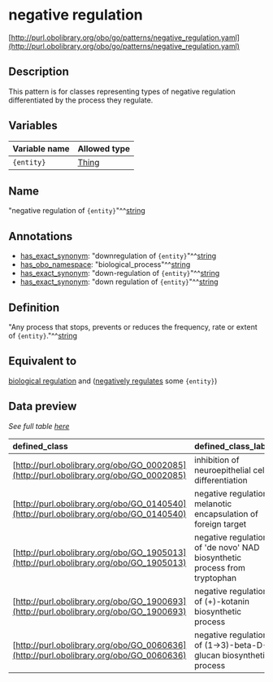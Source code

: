 # negative regulation

[http://purl.obolibrary.org/obo/go/patterns/negative_regulation.yaml](http://purl.obolibrary.org/obo/go/patterns/negative_regulation.yaml)

## Description

This pattern is for classes representing types of negative regulation differentiated by the process they regulate.




## Variables

| Variable name | Allowed type |
|:--------------|:-------------|
| `{entity}` | [Thing](http://www.w3.org/2002/07/owl#Thing) |

## Name

"negative regulation of `{entity}`"^^[string](http://www.w3.org/2001/XMLSchema#string)

## Annotations

- [has_exact_synonym](http://www.geneontology.org/formats/oboInOwl#hasExactSynonym): "downregulation of `{entity}`"^^[string](http://www.w3.org/2001/XMLSchema#string)
- [has_obo_namespace](http://www.geneontology.org/formats/oboInOwl#hasOBONamespace): "biological_process"^^[string](http://www.w3.org/2001/XMLSchema#string)
- [has_exact_synonym](http://www.geneontology.org/formats/oboInOwl#hasExactSynonym): "down-regulation of `{entity}`"^^[string](http://www.w3.org/2001/XMLSchema#string)
- [has_exact_synonym](http://www.geneontology.org/formats/oboInOwl#hasExactSynonym): "down regulation of `{entity}`"^^[string](http://www.w3.org/2001/XMLSchema#string)

## Definition

"Any process that stops, prevents or reduces the frequency, rate or extent of `{entity}`."^^[string](http://www.w3.org/2001/XMLSchema#string)

## Equivalent to

[biological regulation](http://purl.obolibrary.org/obo/GO_0065007)  and ([negatively regulates](http://purl.obolibrary.org/obo/RO_0002212) some `{entity}`)







## Data preview

*See full table [here](https://github.com/geneontology/go-ontology/tree/master/src/design_patterns/negative_regulation.tsv)*

| defined_class | defined_class_label | entity | entity_label |
|:--|:--|:--|:--|
| [http://purl.obolibrary.org/obo/GO_0002085](http://purl.obolibrary.org/obo/GO_0002085) | inhibition of neuroepithelial cell differentiation | [http://purl.obolibrary.org/obo/GO_0060563](http://purl.obolibrary.org/obo/GO_0060563) | neuroepithelial cell differentiation |
| [http://purl.obolibrary.org/obo/GO_0140540](http://purl.obolibrary.org/obo/GO_0140540) | negative regulation melanotic encapsulation of foreign target | [http://purl.obolibrary.org/obo/GO_0035011](http://purl.obolibrary.org/obo/GO_0035011) | melanotic encapsulation of foreign target |
| [http://purl.obolibrary.org/obo/GO_1905013](http://purl.obolibrary.org/obo/GO_1905013) | negative regulation of 'de novo' NAD biosynthetic process from tryptophan | [http://purl.obolibrary.org/obo/GO_0034354](http://purl.obolibrary.org/obo/GO_0034354) | 'de novo' NAD biosynthetic process from tryptophan |
| [http://purl.obolibrary.org/obo/GO_1900693](http://purl.obolibrary.org/obo/GO_1900693) | negative regulation of (+)-kotanin biosynthetic process | [http://purl.obolibrary.org/obo/GO_1900596](http://purl.obolibrary.org/obo/GO_1900596) | (+)-kotanin biosynthetic process |
| [http://purl.obolibrary.org/obo/GO_0060636](http://purl.obolibrary.org/obo/GO_0060636) | negative regulation of (1->3)-beta-D-glucan biosynthetic process | [http://purl.obolibrary.org/obo/GO_0006075](http://purl.obolibrary.org/obo/GO_0006075) | (1->3)-beta-D-glucan biosynthetic process |

